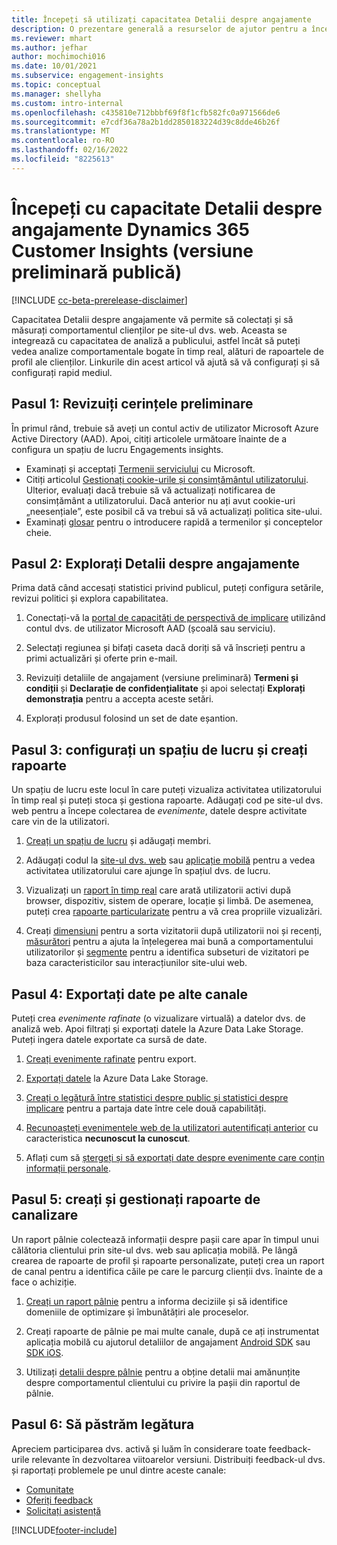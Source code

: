 ```yaml
---
title: Începeți să utilizați capacitatea Detalii despre angajamente
description: O prezentare generală a resurselor de ajutor pentru a începe rapid.
ms.reviewer: mhart
ms.author: jefhar
author: mochimochi016
ms.date: 10/01/2021
ms.subservice: engagement-insights
ms.topic: conceptual
ms.manager: shellyha
ms.custom: intro-internal
ms.openlocfilehash: c435810e712bbbf69f8f1cfb582fc0a971566de6
ms.sourcegitcommit: e7cdf36a78a2b1dd2850183224d39c8dde46b26f
ms.translationtype: MT
ms.contentlocale: ro-RO
ms.lasthandoff: 02/16/2022
ms.locfileid: "8225613"
---
```

# <a name="get-started-with-dynamics-365-customer-insights-engagement-insights-capability-public-preview"></a>Începeți cu capacitate Detalii despre angajamente Dynamics 365 Customer Insights (versiune preliminară publică)

[!INCLUDE [cc-beta-prerelease-disclaimer](includes/cc-beta-prerelease-disclaimer.md)]

Capacitatea Detalii despre angajamente vă permite să colectați și să măsurați comportamentul clienților pe site-ul dvs. web. Aceasta se integrează cu capacitatea de analiză a publicului, astfel încât să puteți vedea analize comportamentale bogate în timp real, alături de rapoartele de profil ale clienților. Linkurile din acest articol vă ajută să vă configurați și să configurați rapid mediul.

## <a name="step-1-review-prerequisites"></a>Pasul 1: Revizuiți cerințele preliminare

În primul rând, trebuie să aveți un contul activ de utilizator Microsoft Azure Active Directory (AAD). Apoi, citiți articolele următoare înainte de a configura un spațiu de lucru Engagements insights.

- Examinați și acceptați [Termenii serviciului](terms-of-service.md) cu Microsoft.  
- Citiți articolul [Gestionați cookie-urile și consimțământul utilizatorului](user-consent-storage.md). Ulterior, evaluați dacă trebuie să vă actualizați notificarea de consimțământ a utilizatorului. Dacă anterior nu ați avut cookie-uri „neesențiale”, este posibil că va trebui să vă actualizați politica site-ului.
- Examinați [glosar](glossary.md) pentru o introducere rapidă a termenilor și conceptelor cheie.

## <a name="step-2-explore-engagement-insights"></a>Pasul 2: Explorați Detalii despre angajamente

Prima dată când accesați statistici privind publicul, puteți configura setările, revizui politici și explora capabilitatea.

1. Conectați-vă la [portal de capacități de perspectivă de implicare](https://home.ci.ai.dynamics.com/app/engagement-insights) utilizând contul dvs. de utilizator Microsoft AAD (școală sau serviciu).

1. Selectați regiunea și bifați caseta dacă doriți să vă înscrieți pentru a primi actualizări și oferte prin e-mail.

1. Revizuiți detaliile de angajament (versiune preliminară) **Termeni și condiții** și **Declarație de confidențialitate** și apoi selectați **Explorați demonstrația** pentru a accepta aceste setări.

1. Explorați produsul folosind un set de date eșantion.

##  <a name="step-3-set-up-a-workspace-and-create-reports"></a>Pasul 3: configurați un spațiu de lucru și creați rapoarte

Un spațiu de lucru este locul în care puteți vizualiza activitatea utilizatorului în timp real și puteți stoca și gestiona rapoarte. Adăugați cod pe site-ul dvs. web pentru a începe colectarea de *evenimente*, datele despre activitate care vin de la utilizatori.

1. [Creați un spațiu de lucru](create-workspace.md) și adăugați membri.

1. Adăugați codul la [site-ul dvs. web](instrument-website.md) sau [aplicație mobilă](developer-resources.md#capture-events-from-mobile-apps) pentru a vedea activitatea utilizatorului care ajunge în spațiul dvs. de lucru.

1. Vizualizați un [raport în timp real](view-reports.md) care arată utilizatorii activi după browser, dispozitiv, sistem de operare, locație și limbă. De asemenea, puteți crea [rapoarte particularizate](custom-reports.md) pentru a vă crea propriile vizualizări.

1. Creați [dimensiuni](dimensions.md) pentru a sorta vizitatorii după utilizatorii noi și recenți, [măsurători](metrics.md) pentru a ajuta la înțelegerea mai bună a comportamentului utilizatorilor și [segmente](segments.md) pentru a identifica subseturi de vizitatori pe baza caracteristicilor sau interacțiunilor site-ului web.
    
## <a name="step-4-export-data-to-other-channels"></a>Pasul 4: Exportați date pe alte canale

Puteți crea *evenimente rafinate* (o vizualizare virtuală) a datelor dvs. de analiză web. Apoi filtrați și exportați datele la Azure Data Lake Storage. Puteți ingera datele exportate ca sursă de date.

1. [Creați evenimente rafinate](refined-events.md) pentru export.

1. [Exportați datele](export-events.md) la Azure Data Lake Storage.

1. [Creați o legătură între statistici despre public și statistici despre implicare](integrate-audience-insights-engagement-insights.md) pentru a partaja date între cele două capabilități.

1. [Recunoașteți evenimentele web de la utilizatori autentificați anterior](unknown-to-known.md) cu caracteristica **necunoscut la cunoscut**.

1. Aflați cum să [ștergeți și să exportați date despre evenimente care conțin informații personale](delete-export-personal-data.md).

## <a name="step-5-create-and-manage-funnel-reports"></a>Pasul 5: creați și gestionați rapoarte de canalizare

Un raport pâlnie colectează informații despre pașii care apar în timpul unui călătoria clientului prin site-ul dvs. web sau aplicația mobilă. Pe lângă crearea de rapoarte de profil și rapoarte personalizate, puteți crea un raport de canal pentru a identifica căile pe care le parcurg clienții dvs. înainte de a face o achiziție. 

1. [Creați un raport pâlnie](funnel-reports.md) pentru a informa deciziile și să identifice domeniile de optimizare și îmbunătățiri ale proceselor.

1. Creați rapoarte de pâlnie pe mai multe canale, după ce ați instrumentat aplicația mobilă cu ajutorul detaliilor de angajament [Android SDK](get-started-android.md) sau [SDK iOS](get-started-ios.md).

1. Utilizați [detalii despre pâlnie](funnel-reports.md#funnel-insights) pentru a obține detalii mai amănunțite despre comportamentul clientului cu privire la pașii din raportul de pâlnie.
 
## <a name="step-6-stay-connected"></a>Pasul 6: Să păstrăm legătura

Apreciem participarea dvs. activă și luăm în considerare toate feedback-urile relevante în dezvoltarea viitoarelor versiuni. Distribuiți feedback-ul dvs. și raportați problemele pe unul dintre aceste canale:
- [Comunitate](https://go.microsoft.com/fwlink/?linkid=2141648)
- [Oferiți feedback](https://go.microsoft.com/fwlink/?linkid=2143222)
- [Solicitați asistență](https://go.microsoft.com/fwlink/?linkid=2145734) 


[!INCLUDE[footer-include](../includes/footer-banner.md)]
